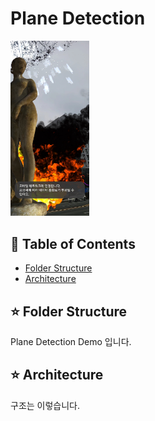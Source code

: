 # Plane Detection
<img src="Images/main1.jpg" width="25%" height="30%" title="px(픽셀) 크기 설정" alt="RubberDuck"></img>

## :memo: Table of Contents
- [Folder Structure](#folder-structure)
- [Architecture](#architecture)

## :star: Folder Structure
 Plane Detection Demo 입니다.

## :star: Architecture
 구조는 이렇습니다.
